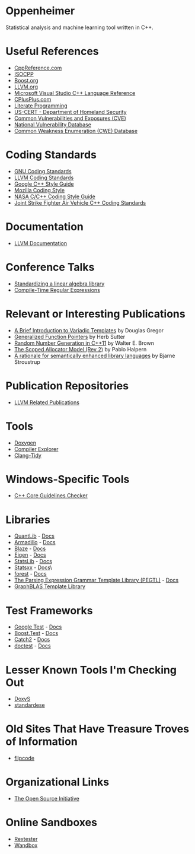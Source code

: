 
# Oppenheimer

Statistical analysis and machine learning tool written in C++.

# Useful References

 * [CppReference.com](https://en.cppreference.com/w/)
 * [ISOCPP](https://isocpp.org/)
 * [Boost.org](https://www.boost.org/)
 * [LLVM.org](https://llvm.org/)
 * [Microsoft Visual Studio C++ Language Reference](https://docs.microsoft.com/en-us/cpp/cpp/c-cpp-language-and-standard-libraries?view=vs-2019)
 * [CPlusPlus.com](http://www.cplusplus.com/)
 * [Literate Programming](http://www.literateprogramming.com/)
 * [US-CERT - Department of Homeland Security](https://www.us-cert.gov/bsi)
 * [Common Vulnerabilities and Exposures (CVE)](http://cve.mitre.org/about/)
 * [National Vulnerability Database](https://nvd.nist.gov/vuln/search)
 * [Common Weakness Enumeration (CWE) Database](https://cwe.mitre.org/index.html)

# Coding Standards

 * [GNU Coding Standards](https://www.gnu.org/prep/standards/standards.html)
 * [LLVM Coding Standards](http://llvm.org/docs/CodingStandards.html)
 * [Google C++ Style Guide](https://google.github.io/styleguide/cppguide.html)
 * [Mozilla Coding Style](https://developer.mozilla.org/en-US/docs/Mozilla/Developer_guide/Coding_Style)
 * [NASA C/C++ Coding Style Guide](https://ntrs.nasa.gov/archive/nasa/casi.ntrs.nasa.gov/20080039927.pdf)
 * [Joint Strike Fighter Air Vehicle C++ Coding Standards](http://www.stroustrup.com/JSF-AV-rules.pdf)

# Documentation

 * [LLVM Documentation](https://llvm.org/docs/index.html)

# Conference Talks

 * [Standardizing a linear algebra library](https://isocpp.org/blog/2019/02/standardizing-a-linear-algebra-library-guy-davidson-meeting-cpp-2018)
 * [Compile-Time Regular Expressions](https://isocpp.org/blog/2019/02/compile-time-regular-expressions-hana-dusikova-meeting-cpp-2018)

# Relevant or Interesting Publications

 * [A Brief Introduction to Variadic Templates](http://www.open-std.org/jtc1/sc22/wg21/docs/papers/2006/n2087.pdf) by Douglas Gregor
 * [Generalized Function Pointers](http://www.drdobbs.com/generalized-function-pointers/184403746) by Herb Sutter
 * [Random Number Generation in C++11](https://isocpp.org/files/papers/n3551.pdf) by Walter E. Brown
 * [The Scoped Allocator Model (Rev 2)](http://www.open-std.org/JTC1/SC22/WG21/docs/papers/2008/n2554.pdf) by Pablo Halpern
 * [A rationale for semantically enhanced library languages](http://www.stroustrup.com/SELLrationale.pdf) by Bjarne Stroustrup

# Publication Repositories

 * [LLVM Related Publications](https://llvm.org/pubs/)

# Tools

 * [Doxygen](http://www.doxygen.nl/)
 * [Compiler Explorer](https://godbolt.org/)
 * [Clang-Tidy](http://clang.llvm.org/extra/clang-tidy/checks/list.html)
  
# Windows-Specific Tools

 * [C++ Core Guidelines Checker](https://docs.microsoft.com/en-us/visualstudio/code-quality/using-the-cpp-core-guidelines-checkers?view=vs-2019)

# Libraries

 * [QuantLib](https://www.quantlib.org/) - [Docs](https://www.quantlib.org/reference/)
 * [Armadillo](http://arma.sourceforge.net/) - [Docs](http://arma.sourceforge.net/docs.html)
 * [Blaze](https://bitbucket.org/blaze-lib/blaze/overview) - [Docs](https://bitbucket.org/blaze-lib/blaze/wiki/Home)
 * [Eigen](http://eigen.tuxfamily.org/index.php?title=Main_Page) - [Docs](http://eigen.tuxfamily.org/index.php?title=Main_Page#Documentation)
 * [StatsLib](https://www.kthohr.com/statslib.html) - [Docs](https://www.kthohr.com/statslib.html)
 * [Statsxx](http://statsxx.com/) - [Docs](http://wiki.statsxx.com/view/Main_Page)\
 * [forest](https://github.com/xorz57/forest) - [Docs](https://github.com/xorz57/forest)
 * [The Parsing Expression Grammar Template Library (PEGTL)](https://github.com/taocpp/PEGTL) - [Docs](https://github.com/taocpp/PEGTL/tree/master/doc)
 * [GraphBLAS Template Library](https://github.com/cmu-sei/gbtl)

# Test Frameworks

 * [Google Test](https://github.com/google/googletest/) - [Docs](https://github.com/google/googletest/blob/master/googletest/docs/primer.md)
 * [Boost.Test](https://www.boost.org/doc/libs/1_69_0/libs/test/doc/html/index.html) - [Docs](https://www.boost.org/doc/libs/1_69_0/libs/test/doc/html/index.html)
 * [Catch2](https://github.com/catchorg/Catch2) - [Docs](https://github.com/catchorg/Catch2/blob/master/docs/Readme.md#top)
 * [doctest](https://github.com/onqtam/doctest) - [Docs](http://bit.ly/doctest-docs)

# Lesser Known Tools I'm Checking Out

 * [DoxyS](http://www.doxys.dk/doxys_homepage/index.html)
 * [standardese](https://github.com/foonathan/standardese)

# Old Sites That Have Treasure Troves of Information

 * [flipcode](http://www.flipcode.com/archives/)

# Organizational Links

 * [The Open Source Initiative](https://opensource.org/docs/definition.html)

# Online Sandboxes

 * [Rextester](https://rextester.com/runcode)
 * [Wandbox](https://wandbox.org/)
